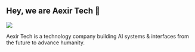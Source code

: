 ## Hey, we are Aexir Tech 👋

![](https://raw.githubusercontent.com/aexirtech/.github/main/assets/aexir-tech-logo-1.0-header.png)

Aexir Tech is a technology company building AI systems & interfaces from the future to advance humanity.
